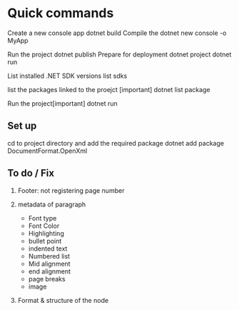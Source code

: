 # Quick commands

Create a new console app dotnet build Compile the dotnet new console -o MyApp

Run the project dotnet publish Prepare for deployment dotnet project dotnet run

List installed .NET SDK versions list sdks

list the packages linked to the proejct [important] dotnet list package

Run the project[important] dotnet run

## Set up

cd to project directory and add the required package dotnet add package
DocumentFormat.OpenXml

## To do / Fix

1. Footer: not registering page number

2. metadata of paragraph

   - Font type
   - Font Color
   - Highlighting
   - bullet point
   - indented text
   - Numbered list
   - Mid alignment
   - end alignment
   - page breaks
   - image

3. Format & structure of the node
